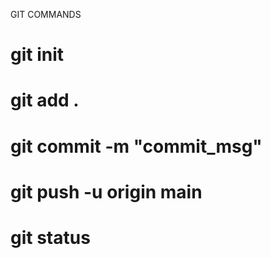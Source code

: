 GIT COMMANDS

# git init
# git add .
# git commit -m "commit_msg"
# git push -u origin main
# git status
